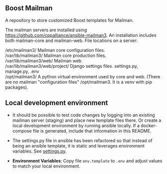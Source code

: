 
## Boost Mailman

A repository to store customized Boost templates for Mailman.  

The mailman servers are installed using https://github.com/cppalliance/ansible-mailman3. An installation includes both mailman-core and mailman-web. File locations on a server:  

/etc/mailman3/ Mailman core configuration files.  
/var/lib/mailman3/ Mailman core production files.  
/var/lib/mailman3/web/ Mailman web   
/var/lib/mailman3/web/project/ Django settings files. settings.py, manage.py, .env  
/opt/mailman3/ A python virtual environment used by core and web. (There are no mailman "configuration files" /opt/mailman3. It is a venv with pip packages).

## Local development environment

- It should be possible to test code changes by logging into an existing mailman server (staging) and place new template files there. Or create a local development environment by running ansible locally. If a docker-compose file is generated, include that information in this README.   

- The settings.py file in ansible has been refactored so that instead of being an ansible template, it is static and leverages environment variables. See [settings.py](./settings.py).

- **Environment Variables**: Copy file `env.template` to `.env` and adjust values to match your local environment.  
